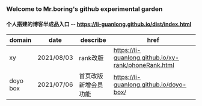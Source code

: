 ### Welcome to Mr.boring's github experimental garden

#### 个人搭建的博客半成品入口  --  <https://li-guanlong.github.io/dist/index.html>

|  domain  |  date  |  describe  |  href  |
|  ----  |  ----  |  ----  |  ----  |
| xy | 2021/08/03 | rank改版 | https://li-guanlong.github.io/xy-rank/phoneRank.html |
| doyo box | 2021/07/06 | 首页改版 新增会员功能 | https://li-guanlong.github.io/doyo-box/ |

